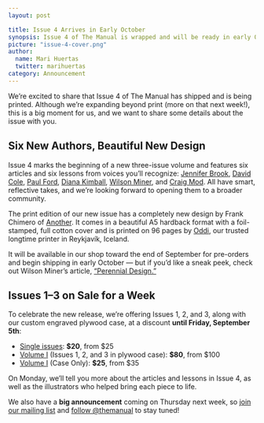 ```yaml
---
layout: post

title: Issue 4 Arrives in Early October
synopsis: Issue 4 of The Manual is wrapped and will be ready in early October, and we’re excited to share details about the upcoming issue!
picture: "issue-4-cover.png"
author:
  name: Mari Huertas
  twitter: marihuertas
category: Announcement
---
```


We’re excited to share that Issue 4 of The Manual has shipped and is being printed. Although we’re expanding beyond print (more on that next week!), this is a big moment for us, and we want to share some details about the issue with you.

## Six New Authors, Beautiful New Design

Issue 4 marks the beginning of a new three-issue volume and features six articles and six lessons from voices you’ll recognize: [Jennifer Brook](https://twitter.com/jenniferbrook), [David Cole](https://twitter.com/irondavy), [Paul Ford](https://twitter.com/ftrain), [Diana Kimball](https://twitter.com/dianakimball), [Wilson Miner](https://twitter.com/wilsonminer), and [Craig Mod](https://twitter.com/craigmod). All have smart, reflective takes, and we’re looking forward to opening them to a broader community.

The print edition of our new issue has a completely new design by Frank Chimero of [Another](http://ofanother.com/). It comes in a beautiful A5 hardback format with a foil-stamped, full cotton cover and is printed on 96 pages by [Oddi](http://www.oddi.com/), our trusted longtime printer in Reykjavík, Iceland.

It will be available in our shop toward the end of September for pre-orders and begin shipping in early October — but if you’d like a sneak peek, check out Wilson Miner’s article, [“Perennial Design.”](http://alwaysreadthemanual.com/issues/4/wilson-miner/article)

## Issues 1–3 on Sale for a Week

To celebrate the new release, we’re offering Issues 1, 2, and 3, along with our custom engraved plywood case, at a discount **until Friday, September 5th**:

* [Single issues](http://shop.themanual.org/collections/single-issues): **$20**, from $25
* [Volume I](http://shop.themanual.org/products/volume-i) (Issues 1, 2, and 3 in plywood case): **$80**, from $100
* [Volume I](http://shop.themanual.org/products/volume-i) (Case Only): **$25**, from $35

On Monday, we’ll tell you more about the articles and lessons in Issue 4, as well as the illustrators who helped bring each piece to life.

We also have a **big announcement** coming on Thursday next week, so [join our mailing list](http://campaigns.fiction.co/h/y/89D36748DA189402) and [follow @themanual](https://twitter.com/themanual) to stay tuned!

